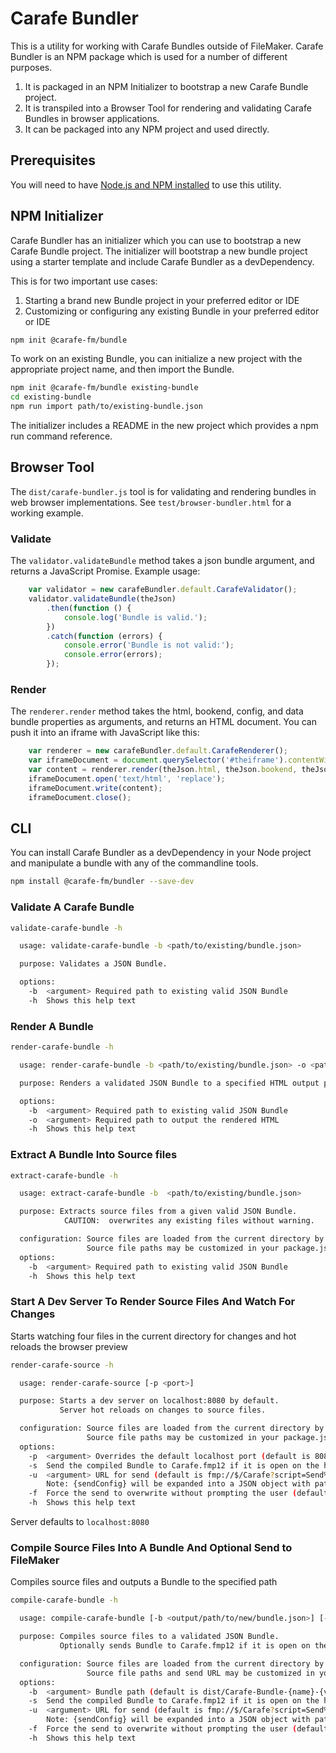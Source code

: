 # Carafe Bundler

This is a utility for working with Carafe Bundles outside of FileMaker. Carafe Bundler is an NPM package which is used for a number of different purposes.

1. It is packaged in an NPM Initializer to bootstrap a new Carafe Bundle project.
1. It is transpiled into a Browser Tool for rendering and validating Carafe Bundles in browser applications.
1. It can be packaged into any NPM project and used directly.

## Prerequisites

You will need to have [Node.js and NPM installed](https://nodejs.org/en/download/) to use this utility.

## NPM Initializer

Carafe Bundler has an initializer which you can use to bootstrap a new Carafe Bundle project. The initializer will bootstrap a new bundle project using a starter template and include Carafe Bundler as a devDependency.

This is for two important use cases:

1. Starting a brand new Bundle project in your preferred editor or IDE
1. Customizing or configuring any existing Bundle in your preferred editor or IDE

```bash
npm init @carafe-fm/bundle
```

To work on an existing Bundle, you can initialize a new project with the appropriate project name, and then import the Bundle.

```bash
npm init @carafe-fm/bundle existing-bundle
cd existing-bundle
npm run import path/to/existing-bundle.json
```

The initializer includes a README in the new project which provides a npm run command reference.

## Browser Tool

The `dist/carafe-bundler.js` tool is for validating and rendering bundles in web browser implementations. See `test/browser-bundler.html` for a working example.

### Validate

The `validator.validateBundle` method takes a json bundle argument, and returns a JavaScript Promise. Example usage:

```javascript
    var validator = new carafeBundler.default.CarafeValidator();
    validator.validateBundle(theJson)
        .then(function () {
            console.log('Bundle is valid.');
        })
        .catch(function (errors) {
            console.error('Bundle is not valid:');
            console.error(errors);
        });
```

### Render

The `renderer.render` method takes the html, bookend, config, and data bundle properties as arguments, and returns an HTML document. You can push it into an iframe with JavaScript like this:

```javascript
    var renderer = new carafeBundler.default.CarafeRenderer();
    var iframeDocument = document.querySelector('#theiframe').contentWindow.document;
    var content = renderer.render(theJson.html, theJson.bookend, theJson.config, theJson.data);
    iframeDocument.open('text/html', 'replace');
    iframeDocument.write(content);
    iframeDocument.close();
```



## CLI

You can install Carafe Bundler as a devDependency in your Node project and manipulate a bundle with any of the commandline tools.

```bash
npm install @carafe-fm/bundler --save-dev
``` 

### Validate A Carafe Bundle

```bash
validate-carafe-bundle -h
```

```bash
  usage: validate-carafe-bundle -b <path/to/existing/bundle.json>

  purpose: Validates a JSON Bundle.

  options:
    -b  <argument> Required path to existing valid JSON Bundle
    -h  Shows this help text
```

### Render A Bundle

```bash
render-carafe-bundle -h
```

```bash
  usage: render-carafe-bundle -b <path/to/existing/bundle.json> -o <path/to/output/rendered.html>

  purpose: Renders a validated JSON Bundle to a specified HTML output path.

  options:
    -b  <argument> Required path to existing valid JSON Bundle
    -o  <argument> Required path to output the rendered HTML
    -h  Shows this help text
```

### Extract A Bundle Into Source files

```bash
extract-carafe-bundle -h
```

```bash
  usage: extract-carafe-bundle -b  <path/to/existing/bundle.json>

  purpose: Extracts source files from a given valid JSON Bundle.
            CAUTION:  overwrites any existing files without warning.

  configuration: Source files are loaded from the current directory by default.
                 Source file paths may be customized in your package.json.
  options:
    -b  <argument> Required path to existing valid JSON Bundle
    -h  Shows this help text
```


### Start A Dev Server To Render Source Files And Watch For Changes

Starts watching four files in the current directory for changes and hot reloads the browser preview

```bash
render-carafe-source -h
```

```bash
  usage: render-carafe-source [-p <port>]

  purpose: Starts a dev server on localhost:8080 by default.
           Server hot reloads on changes to source files.

  configuration: Source files are loaded from the current directory by default.
                 Source file paths may be customized in your package.json.
  options:
    -p  <argument> Overrides the default localhost port (default is 8080)
    -s  Send the compiled Bundle to Carafe.fmp12 if it is open on the host system (default is false)
    -u  <argument> URL for send (default is fmp://$/Carafe?script=Send%20Carafe%20Bundle&param={sendConfig})
        Note: {sendConfig} will be expanded into a JSON object with path string and forceSend bool properties at runtime
    -f  Force the send to overwrite without prompting the user (default is false)
    -h  Shows this help text
```

Server defaults to `localhost:8080`

### Compile Source Files Into A Bundle And Optional Send to FileMaker

Compiles source files and outputs a Bundle to the specified path

```bash
compile-carafe-bundle -h
```

```bash
  usage: compile-carafe-bundle [-b <output/path/to/new/bundle.json>] [-s  [-f] [-u <fmpurl>]]

  purpose: Compiles source files to a validated JSON Bundle.
           Optionally sends Bundle to Carafe.fmp12 if it is open on the host system.

  configuration: Source files are loaded from the current directory by default.
                 Source file paths and send URL may be customized in your package.json.
  options:
    -b  <argument> Bundle path (default is dist/Carafe-Bundle-{name}-{version}.json)
    -s  Send the compiled Bundle to Carafe.fmp12 if it is open on the host system (default is false)
    -u  <argument> URL for send (default is fmp://$/Carafe?script=Send%20Carafe%20Bundle&param={sendConfig})
        Note: {sendConfig} will be expanded into a JSON object with path string and forceSend bool properties at runtime
    -f  Force the send to overwrite without prompting the user (default is false)
    -h  Shows this help text
```
